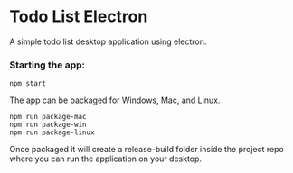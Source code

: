 # Todo List Electron

A simple todo list desktop application using electron.

### Starting the app:
```
npm start
```

The app can be packaged for Windows, Mac, and Linux.
```
npm run package-mac
npm run package-win
npm run package-linux
```
Once packaged it will create a release-build folder inside the project repo where you can run the application on your desktop.
